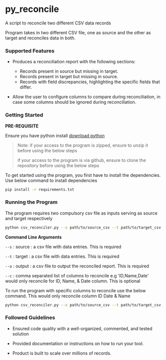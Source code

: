 # py_reconcile
A script to reconcile two different CSV data records 

Program takes in two different CSV file, one as source and the other as target and reconciles data in both.

### Supported Features

- Produces a reconciliation report with the following sections:
    - Records present in source but missing in target.
    - Records present in target but missing in source.
    - Records with field discrepancies, highlighting the specific fields that differ.

- Allow the user to configure columns to compare during reconciliation, in case some columns should be ignored during reconciliation.


### Getting Started

**PRE-REQUISITE**

Ensure you have python install [download python](https://www.python.org/downloads/)


> Note:
> if your access to the program is zipped, ensure to unzip it before using the below steps
>
> if your access to the program is via github, ensure to clone the repository before using the below steps

To get started using the program, you first have to install the dependencies. Use below command to install dependencies

```bash
pip install -r requirements.txt
```

### Running the Program

The program requires two compulsory csv file as inputs serving as source and target respectively

```bash
python csv_reconciler.py --s path/to/source_csv --t path/to/target_csv --o file.csv
```

**Command Line Arguments**

`--s` : source : a csv file with data entries. This is required

`--t` : target : a csv file with data entries. This is required

`--o` : output : a csv file to output the reconciled report. This is required

`--c` : comma separated list of columns to reconcile e.g 'ID,Name,Date' would only reconcile for ID,   Name,   & Date column. This is optional

To run the program with specific columns to reconcile use the below command. This would only reconcile column ID  Date &  Name

```bash
python csv_reconciler.py --s path/to/source_csv --t path/to/target_csv --o file.csv --c "ID,Date,Name"
```

### Followed Guidelines

- Ensured code quality with a well-organized, commented, and
tested solution

- Provided documentation or instructions on how to run your tool.

- Product is built to scale over millions of records.